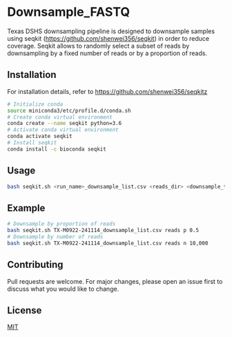 # Downsample_FASTQ

Texas DSHS downsampling pipeline is designed to downsample samples using seqkit (https://github.com/shenwei356/seqkit) in order to reduce coverage. Seqkit allows to randomly select a subset of reads by downsampling by a fixed number of reads or by a proportion of reads.  

## Installation
For installation details, refer to https://github.com/shenwei356/seqkitz

```bash
# Initialize conda
source miniconda3/etc/profile.d/conda.sh
# Create conda virtual environment
conda create --name seqkit python=3.6
# Activate conda virtual environment
conda activate seqkit
# Install seqkit
conda install -c bioconda seqkit
```

## Usage
```bash
bash seqkit.sh <run_name>_downsample_list.csv <reads_dir> <downsample_type> <reads_to_remove>
```

## Example
```bash
# Downsample by proportion of reads
bash seqkit.sh TX-M0922-241114_downsample_list.csv reads p 0.5
# Downsample by number of reads
bash seqkit.sh TX-M0922-241114_downsample_list.csv reads n 10,000
```

## Contributing

Pull requests are welcome. For major changes, please open an issue first to discuss what you would like to change.

## License

[MIT](https://choosealicense.com/licenses/mit/)
